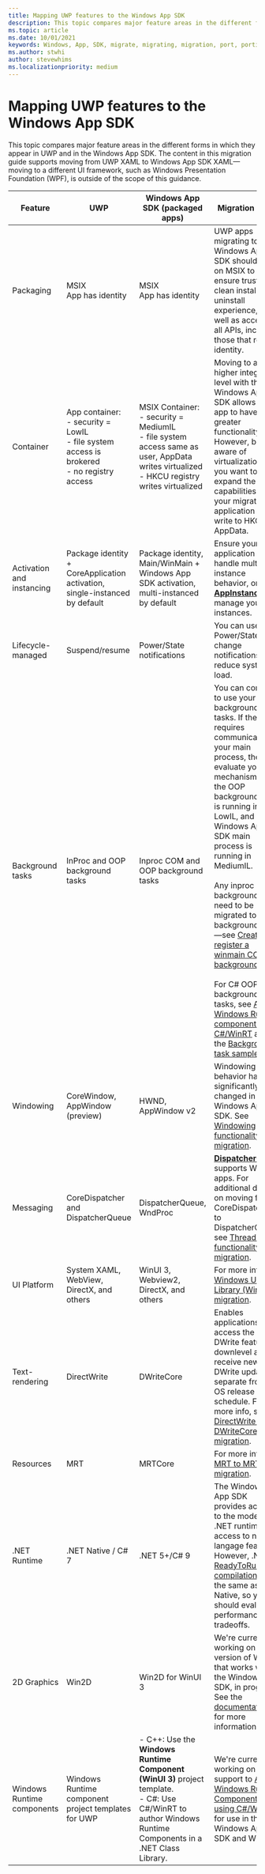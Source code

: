 ```yaml
---
title: Mapping UWP features to the Windows App SDK
description: This topic compares major feature areas in the different forms in which they appear in UWP and in the Windows App SDK.
ms.topic: article
ms.date: 10/01/2021
keywords: Windows, App, SDK, migrate, migrating, migration, port, porting, mapping, mappings, uwp
ms.author: stwhi
author: stevewhims
ms.localizationpriority: medium
---
```


# Mapping UWP features to the Windows App SDK

This topic compares major feature areas in the different forms in which they appear in UWP and in the Windows App SDK. The content in this migration guide supports moving from UWP XAML to Windows App SDK XAML&mdash;moving to a different UI framework, such as Windows Presentation Foundation (WPF), is outside of the scope of this guidance.

| Feature | UWP | Windows App SDK (packaged apps) | Migration notes |
| - | - | - | - |
| Packaging | MSIX<br/>App has identity | MSIX<br/>App has identity | UWP apps migrating to the Windows App SDK should stay on MSIX to ensure trusted clean install and uninstall experience, as well as access to all APIs, including those that require identity. |
| Container | App container:<br/>- security = LowIL<br/>- file system access is brokered<br/>- no registry access | MSIX Container:<br/>- security = MediumIL<br/>- file system access same as user, AppData writes virtualized<br/>- HKCU registry writes virtualized | Moving to a higher integrity level with the Windows App SDK allows your app to have greater functionality. However, be aware of virtualization if you want to expand the capabilities of your migrated application to write to HKCU or AppData. |
| Activation and instancing | Package identity + CoreApplication activation, single-instanced by default | Package identity, Main/WinMain + Windows App SDK activation, multi-instanced by default | Ensure your application can handle multi-instance behavior, or use [**AppInstance**](/windows/windows-app-sdk/api/winrt/microsoft.windows.applifecycle.appinstance) to manage your instances. |
| Lifecycle-managed | Suspend/resume | Power/State notifications |  You can use Power/State change notifications to reduce system load. |
| Background tasks | InProc and OOP background tasks | Inproc COM and OOP background tasks | You can continue to use your OOP background tasks. If the app requires communication to your main process, then evaluate your IPC mechanism, as the OOP background task is running in LowIL, and your Windows App SDK main process is running in MediumIL.<br/><br/>Any inproc background tasks need to be migrated to COM background tasks&mdash;see [Create and register a winmain COM background task](/windows/uwp/launch-resume/create-and-register-a-winmain-background-task).<br/><br/>For C# OOP background tasks, see [Author Windows Runtime components with C#/WinRT](/windows/apps/develop/platform/csharp-winrt/authoring) and the [Background task sample](https://github.com/microsoft/CsWinRT/tree/master/src/Samples/BgTaskComponent). |
| Windowing | CoreWindow, AppWindow (preview) | HWND, AppWindow v2 | Windowing behavior has significantly changed in Windows App SDK. See [Windowing functionality migration](guides/windowing.md). |
| Messaging | CoreDispatcher and DispatcherQueue | DispatcherQueue, WndProc | [**DispatcherQueue**](/windows/winui/api/microsoft.ui.dispatching.dispatcherqueue) supports Win32 apps. For additional details on moving from CoreDispatcher to DispatcherQueue see [Threading functionality migration](guides/threading.md). |
| UI Platform| System XAML, WebView, DirectX, and others | WinUI 3, Webview2, DirectX, and others | For more info, see [Windows UI Library (WinUI) migration](guides/winui3.md). |
| Text-rendering | DirectWrite | DWriteCore | Enables applications to access the latest DWrite features downlevel and receive new DWrite updates separate from the OS release schedule. For more info, see [DirectWrite to DWriteCore migration](guides/dwritecore.md). |
| Resources | MRT | MRTCore | For more info, see [MRT to MRTCore migration](guides/mrtcore.md). |
| .NET Runtime | .NET Native / C# 7 | .NET 5+/C# 9 | The Windows App SDK provides access to the modern .NET runtime, and access to new langage features. However, .NET [ReadyToRun compilation](/dotnet/core/deploying/ready-to-run) is not the same as .NET Native, so you should evaluate performance tradeoffs. |
| 2D Graphics | Win2D | Win2D for WinUI 3 | We're currently working on a version of Win2D that works with the Windows App SDK, in progress. See the [documentation](http://microsoft.github.io/Win2D/WinUI3/html/Introduction.htm) for more information. |
| Windows Runtime components | Windows Runtime component project templates for UWP |-  C++: Use the **Windows Runtime Component (WinUI 3)** project template. <br> - C#: Use C#/WinRT to author Windows Runtime Components in a .NET Class Library. | We're currently working on support to [Author Windows Runtime Components using C#/WinRT](/windows/apps/develop/platform/csharp-winrt/authoring) for use in the Windows App SDK and WinUI 3. |
